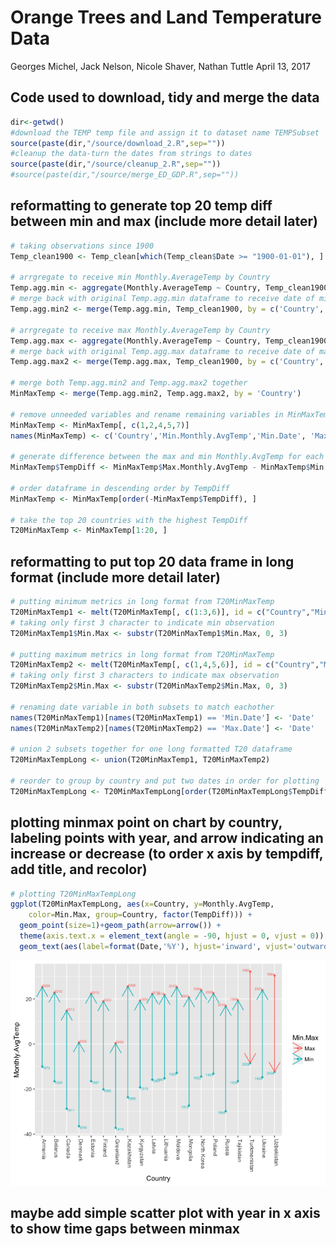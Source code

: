 Orange Trees and Land Temperature Data
================
Georges Michel, Jack Nelson, Nicole Shaver, Nathan Tuttle
April 13, 2017

Code used to download, tidy and merge the data
----------------------------------------------

``` r
dir<-getwd()
#download the TEMP temp file and assign it to dataset name TEMPSubset
source(paste(dir,"/source/download_2.R",sep=""))
#cleanup the data-turn the dates from strings to dates
source(paste(dir,"/source/cleanup_2.R",sep=""))
#source(paste(dir,"/source/merge_ED_GDP.R",sep=""))
```

reformatting to generate top 20 temp diff between min and max (include more detail later)
-----------------------------------------------------------------------------------------

``` r
# taking observations since 1900
Temp_clean1900 <- Temp_clean[which(Temp_clean$Date >= "1900-01-01"), ]

# arrgregate to receive min Monthly.AverageTemp by Country
Temp.agg.min <- aggregate(Monthly.AverageTemp ~ Country, Temp_clean1900, min)
# merge back with original Temp.agg.min dataframe to receive date of min observation
Temp.agg.min2 <- merge(Temp.agg.min, Temp_clean1900, by = c('Country', 'Monthly.AverageTemp'))

# arrgregate to receive max Monthly.AverageTemp by Country
Temp.agg.max <- aggregate(Monthly.AverageTemp ~ Country, Temp_clean1900, max)
# merge back with original Temp.agg.max dataframe to receive date of max observation
Temp.agg.max2 <- merge(Temp.agg.max, Temp_clean1900, by = c('Country', 'Monthly.AverageTemp'))

# merge both Temp.agg.min2 and Temp.agg.max2 together
MinMaxTemp <- merge(Temp.agg.min2, Temp.agg.max2, by = 'Country')

# remove unneeded variables and rename remaining variables in MinMaxTemp
MinMaxTemp <- MinMaxTemp[, c(1,2,4,5,7)]
names(MinMaxTemp) <- c('Country','Min.Monthly.AvgTemp','Min.Date', 'Max.Monthly.AvgTemp', 'Max.Date')

# generate difference between the max and min Monthly.AvgTemp for each observation
MinMaxTemp$TempDiff <- MinMaxTemp$Max.Monthly.AvgTemp - MinMaxTemp$Min.Monthly.AvgTemp

# order dataframe in descending order by TempDiff
MinMaxTemp <- MinMaxTemp[order(-MinMaxTemp$TempDiff), ]

# take the top 20 countries with the highest TempDiff
T20MinMaxTemp <- MinMaxTemp[1:20, ]
```

reformatting to put top 20 data frame in long format (include more detail later)
--------------------------------------------------------------------------------

``` r
# putting minimum metrics in long format from T20MinMaxTemp
T20MinMaxTemp1 <- melt(T20MinMaxTemp[, c(1:3,6)], id = c("Country","Min.Date", "TempDiff"), variable.name = "Min.Max", value.name = 'Monthly.AvgTemp')
# taking only first 3 character to indicate min observation
T20MinMaxTemp1$Min.Max <- substr(T20MinMaxTemp1$Min.Max, 0, 3)

# putting maximum metrics in long format from T20MinMaxTemp
T20MinMaxTemp2 <- melt(T20MinMaxTemp[, c(1,4,5,6)], id = c("Country","Max.Date", "TempDiff"), variable.name = "Min.Max", value.name = 'Monthly.AvgTemp')
# taking only first 3 characters to indicate max observation
T20MinMaxTemp2$Min.Max <- substr(T20MinMaxTemp2$Min.Max, 0, 3)

# renaming date variable in both subsets to match eachother
names(T20MinMaxTemp1)[names(T20MinMaxTemp1) == 'Min.Date'] <- 'Date'
names(T20MinMaxTemp2)[names(T20MinMaxTemp2) == 'Max.Date'] <- 'Date'

# union 2 subsets together for one long formatted T20 dataframe
T20MinMaxTempLong <- union(T20MinMaxTemp1, T20MinMaxTemp2)

# reorder to group by country and put two dates in order for plotting
T20MinMaxTempLong <- T20MinMaxTempLong[order(T20MinMaxTempLong$TempDiff,T20MinMaxTempLong$Date), ]
```

plotting minmax point on chart by country, labeling points with year, and arrow indicating an increase or decrease (to order x axis by tempdiff, add title, and recolor)
------------------------------------------------------------------------------------------------------------------------------------------------------------------------

``` r
# plotting T20MinMaxTempLong
ggplot(T20MinMaxTempLong, aes(x=Country, y=Monthly.AvgTemp, 
    color=Min.Max, group=Country, factor(TempDiff))) + 
  geom_point(size=1)+geom_path(arrow=arrow()) + 
  theme(axis.text.x = element_text(angle = -90, hjust = 0, vjust = 0)) + 
  geom_text(aes(label=format(Date,'%Y'), hjust='inward', vjust='outward'), size = 2)
```

![](CaseStudy2_Q3i_files/figure-markdown_github/T20plot-1.png)

maybe add simple scatter plot with year in x axis to show time gaps between minmax
----------------------------------------------------------------------------------
